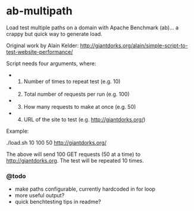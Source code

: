 ab-multipath
============

Load test multiple paths on a domain with Apache Benchmark (ab)... a crappy but quick way to generate load.

Original work by Alain Kelder: http://giantdorks.org/alain/simple-script-to-test-website-performance/

Script needs four arguments, where:

* 1. Number of times to repeat test (e.g. 10)
* 2. Total number of requests per run (e.g. 100)
* 3. How many requests to make at once (e.g. 50)
* 4. URL of the site to test (e.g. http://giantdorks.org/)

Example:

./load.sh 10 100 50 http://giantdorks.org/

The above will send 100 GET requests (50 at a time) to http://giantdorks.org. The test will be repeated 10 times.

### @todo
* make paths configurable, currently hardcoded in for loop
* more useful output?
* quick benchtesting tips in readme?